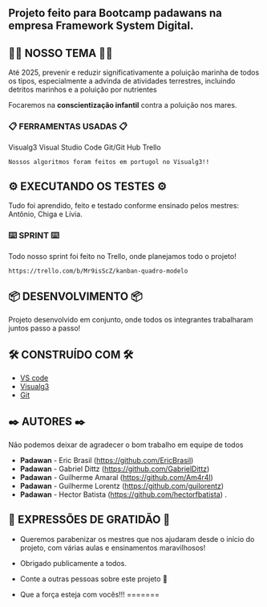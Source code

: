 ## Projeto feito para Bootcamp padawans na empresa Framework System Digital.

## 🚀💜 NOSSO TEMA 💜🚀

Até 2025, prevenir e reduzir significativamente a poluição marinha de todos os tipos, especialmente a advinda de atividades terrestres, incluindo detritos marinhos e a poluição por nutrientes

Focaremos na **conscientização infantil** contra a poluição nos mares.

### 📋 FERRAMENTAS USADAS 📋

Visualg3
Visual Studio Code
Git/Git Hub
Trello

```
Nossos algoritmos foram feitos em portugol no Visualg3!!
```


## ⚙️ EXECUTANDO OS TESTES ⚙️

Tudo foi aprendido, feito e testado conforme ensinado pelos mestres: Antônio, Chiga e Lívia.


### ⌨️ SPRINT ⌨️

Todo nosso sprint foi feito no Trello, onde planejamos todo o projeto!

```
https://trello.com/b/Mr9isScZ/kanban-quadro-modelo
```

## 📦 DESENVOLVIMENTO 📦

Projeto desenvolvido em conjunto, onde todos os integrantes trabalharam juntos passo a passo!

## 🛠️ CONSTRUÍDO COM 🛠️


* [VS code](https://code.visualstudio.com/download)
* [Visualg3](https://visualg3.com.br/)
* [Git](https://git-scm.com/)

## ✒️ AUTORES ✒️

Não podemos deixar de agradecer o bom trabalho em equipe de todos

* **Padawan** - Eric Brasil (https://github.com/EricBrasil)
* **Padawan** - Gabriel Dittz (https://github.com/GabrielDittz)
* **Padawan** - Guilherme Amaral (https://github.com/Am4r4l)
* **Padawan** - Guilherme Lorentz (https://github.com/guilorentz)
* **Padawan** - Hector Batista (https://github.com/hectorfbatista)
.

## 🎁 EXPRESSÕES DE GRATIDÃO 🎁

* Queremos parabenizar os mestres que nos ajudaram desde o início do projeto, com várias aulas e ensinamentos maravilhosos! 
* Obrigado publicamente a todos.
* Conte a outras pessoas sobre este projeto 📢

* Que a força esteja com vocês!!!
=======

